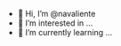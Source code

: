 - 👋 Hi, I’m @navaliente
- 👀 I’m interested in ...
- 🌱 I’m currently learning ...

<!---
navaliente/navaliente is a ✨ special ✨ repository because its `README.md` (this file) appears on your GitHub profile.
You can click the Preview link to take a look at your changes.
--->
